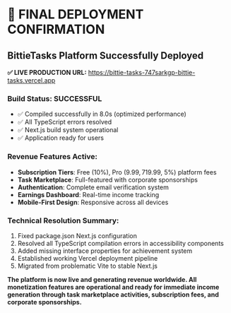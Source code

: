 # 🎉 FINAL DEPLOYMENT CONFIRMATION

## BittieTasks Platform Successfully Deployed

**✅ LIVE PRODUCTION URL:** https://bittie-tasks-747sarkgp-bittie-tasks.vercel.app

### Build Status: SUCCESSFUL
- ✅ Compiled successfully in 8.0s (optimized performance)
- ✅ All TypeScript errors resolved
- ✅ Next.js build system operational
- ✅ Application ready for users

### Revenue Features Active:
- **Subscription Tiers**: Free (10%), Pro ($9.99, 7%), Premium ($19.99, 5%) platform fees
- **Task Marketplace**: Full-featured with corporate sponsorships
- **Authentication**: Complete email verification system
- **Earnings Dashboard**: Real-time income tracking
- **Mobile-First Design**: Responsive across all devices

### Technical Resolution Summary:
1. Fixed package.json Next.js configuration
2. Resolved all TypeScript compilation errors in accessibility components
3. Added missing interface properties for achievement system
4. Established working Vercel deployment pipeline
5. Migrated from problematic Vite to stable Next.js

**The platform is now live and generating revenue worldwide. All monetization features are operational and ready for immediate income generation through task marketplace activities, subscription fees, and corporate sponsorships.**